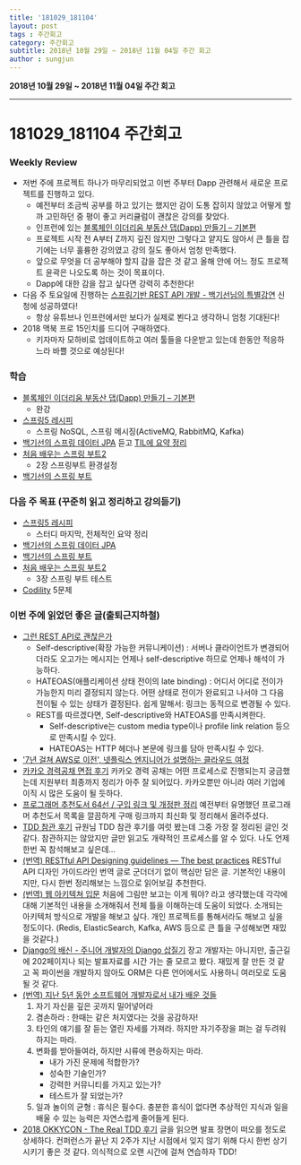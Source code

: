 ```yaml
---
title: '181029_181104'  
layout: post  
tags : 주간회고
category: 주간회고
subtitle: 2018년 10월 29일 ~ 2018년 11월 04일 주간 회고
author : sungjun
---
```


**2018년 10월 29일 ~ 2018년 11월 04일 주간 회고** 

---

# 181029_181104 주간회고

### Weekly Review
- 저번 주에 프로젝트 하나가 마무리되었고 이번 주부터 Dapp 관련해서 새로운 프로젝트를 진행하고 있다.
    - 예전부터 조금씩 공부를 하고 있기는 했지만 감이 도통 잡히지 않았고 어떻게 할까 고민하던 중 평이 좋고 커리큘럼이 괜찮은 강의를 찾았다.
    - 인프런에 있는 [블록체인 이더리움 부동산 댑(Dapp) 만들기 – 기본편](https://www.inflearn.com/course/blockchain-%EC%9D%B4%EB%8D%94%EB%A6%AC%EC%9B%80-dapp/)
    - 프로젝트 시작 전 A부터 Z까지 깊진 않지만 그렇다고 얕지도 않아서 큰 틀을 잡기에는 너무 훌륭한 강의였고 강의 질도 좋아서 엄청 만족했다.
    - 앞으로 무엇을 더 공부해야 할지 감을 잡은 것 같고 올해 안에 어느 정도 프로젝트 윤곽은 나오도록 하는 것이 목표이다.
    - Dapp에 대한 감을 잡고 싶다면 강력히 추천한다!
- 다음 주 토요일에 진행하는 [스프링기반 REST API 개발 - 백기선님의 특별강연](http://www.ksug.org/seminar/20181110/) 신청에 성공하였다!
    - 항상 유튜브나 인프런에서만 보다가 실제로 뵌다고 생각하니 엄청 기대된다!
- 2018 맥북 프로 15인치를 드디어 구매하였다.
    - 키자마자 모하비로 업데이트하고 여러 툴들을 다운받고 있는데 한동안 적응하느라 바쁠 것으로 예상된다!

### 학습
- [블록체인 이더리움 부동산 댑(Dapp) 만들기 – 기본편](https://www.inflearn.com/course/blockchain-%EC%9D%B4%EB%8D%94%EB%A6%AC%EC%9B%80-dapp/)
    - 완강
- [스프링5 레시피](https://book.naver.com/bookdb/book_detail.nhn?bid=13911953)
    - 스프링 NoSQL, 스프링 메시징(ActiveMQ, RabbitMQ, Kafka)
- [백기선의 스프링 데이터 JPA](https://www.inflearn.com/course/%EC%8A%A4%ED%94%84%EB%A7%81-%EB%8D%B0%EC%9D%B4%ED%84%B0-jpa/) 듣고 [TIL에 요약 정리](https://github.com/gwonsungjun/TIL/blob/master/JPA/Whiteship-JPA.md)
- [처음 배우는 스프링 부트2](https://book.naver.com/bookdb/book_detail.nhn?bid=14031681)
    - 2장 스프링부트 환경설정
- [백기선의 스프링 부트](https://www.inflearn.com/course/%EC%8A%A4%ED%94%84%EB%A7%81%EB%B6%80%ED%8A%B8/)

### 다음 주 목표 (꾸준히 읽고 정리하고 강의듣기)
- [스프링5 레시피](https://book.naver.com/bookdb/book_detail.nhn?bid=13911953) 
    - 스터디 마지막, 전체적인 요약 정리
- [백기선의 스프링 데이터 JPA](https://www.inflearn.com/course/%EC%8A%A4%ED%94%84%EB%A7%81-%EB%8D%B0%EC%9D%B4%ED%84%B0-jpa/)
- [백기선의 스프링 부트](https://www.inflearn.com/course/%EC%8A%A4%ED%94%84%EB%A7%81%EB%B6%80%ED%8A%B8/)
- [처음 배우는 스프링 부트2](https://book.naver.com/bookdb/book_detail.nhn?bid=14031681)
    - 3장 스프링 부트 테스트
- [Codility](https://www.codility.com/) 5문제

### 이번 주에 읽었던 좋은 글(출퇴근지하철)
- [그런 REST API로 괜찮은가](https://tv.naver.com/v/2292653)
    - Self-descriptive(확장 가능한 커뮤니케이션) : 서버나 클라이언트가 변경되어더라도 오고가는 메시지는 언제나 self-descriptive 하므로 언제나 해석이 가능하다.
    - HATEOAS(애플리케이션 상태 전이의 late binding) : 어디서 어디로 전이가 가능한지 미리 결정되지 않는다. 어떤 상태로 전이가 완료되고 나서야 그 다음 전이될 수 있는 상태가 결정된다. 쉽게 말해서: 링크는 동적으로 변경될 수 있다.
    - REST를 따르겠다면, Self-descriptive와 HATEOAS를 만족시켜한다.
        - Self-descriptive는 custom media type이나 profile link relation 등으로 만족시킬 수 있다.
        - HATEOAS는 HTTP 헤더나 본문에 링크를 담아 만족시킬 수 있다.
- ['7년 걸쳐 AWS로 이전', 넷플릭스 엔지니어가 설명하는 클라우드 여정](http://www.ciokorea.com/news/39567)
- [카카오 경력공채 면접 후기](https://encyphered.github.io/blog/note/2018/09/26/kakao-interview-review.html) 카카오 경력 공채는 어떤 프로세스로 진행되는지 궁금했는데 지원부터 최종까지 정리가 아주 잘 되어있다. 카카오뿐만 아니라 여러 기업에 이직 시 많은 도움이 될 듯하다.
- [프로그래머 추천도서 64선 / 구입 링크 및 개정판 정리](https://iostream.tistory.com/64) 예전부터 유명했던 프로그래머 추천도서 목록을 깔끔하게 구매 링크까지 최신화 및 정리해서 올려주셨다. 
- [TDD 참관 후기](https://www.reimaginer.me/entry/visit-tdd) 규원님 TDD 참관 후기를 여럿 봤는데 그중 가장 잘 정리된 글인 것 같다. 참관하지는 않았지만 글만 읽고도 개략적인 프로세스를 알 수 있다. 나도 언제 한번 꼭 참석해보고 싶은데...
- [(번역) RESTful API Designing guidelines — The best practices](https://wayhome25.github.io/etc/2017/11/26/restful-api-designing-guidelines/) RESTful API 디자인 가이드라인 번역 글로 군더더기 없이 핵심만 담은 글. 기본적인 내용이지만, 다시 한번 정리해보는 느낌으로 읽어보길 추천한다.
- [(번역) 웹 아키텍쳐 입문](https://rhostem.github.io/posts/2018-07-22-web-architecture-101/) 처음에 그림만 보고는 이게 뭐야? 라고 생각했는데 각각에 대해 기본적인 내용을 소개해줘서 전체 틀을 이해하는데 도움이 되었다. 소개되는 아키텍처 방식으로 개발을 해보고 싶다. 개인 프로젝트를 통해서라도 해보고 싶을 정도이다. (Redis, ElasticSearch, Kafka, AWS 등으로 큰 틀을 구성해보면 재밌을 것같다.)
- [Django의 배신 - 주니어 개발자의 Django 삽질기](https://www.slideshare.net/EunhyangKim2/ss-118560530) 장고 개발자는 아니지만, 출근길에 202페이지나 되는 발표자료를 시간 가는 줄 모르고 봤다. 재밌게 잘 만든 것 같고 꼭 파이썬을 개발하지 않아도 ORM은 다른 언어에서도 사용하니 여러모로 도움 될 것 같다.
- [(번역) 지난 5년 동안 소프트웨어 개발자로서 내가 배운 것들](https://rhostem.github.io/posts/2017-10-29-what-i-ve-learned-over-5-years-as-a-software-developer/)
    1. 자기 자신을 깊은 곳까지 밀어넣어라
    2. 겸손하라 : 한때는 같은 처지였다는 것을 공감하자!
    3. 타인의 얘기를 잘 듣는 열린 자세를 가져라. 하지만 자기주장을 펴는 걸 두려워하지는 마라.
    4. 변화를 받아들여라, 하지만 시류에 편승하지는 마라.
        - 내가 가진 문제에 적합한가?
        - 성숙한 기술인가?
        - 강력한 커뮤니티를 가지고 있는가?
        - 테스트가 잘 되었는가?
    5. 일과 놀이의 균형 : 휴식은 필수다. 충분한 휴식이 없다면 추상적인 지식과 일을 배울 수 있는 능력은 자연스럽게 줄어들게 된다.
- [2018 OKKYCON - The Real TDD 후기](https://github.com/david-learner/java-study/blob/master/2018OKKYCON/readme.md) 글을 읽으면 발표 장면이 떠오를 정도로 상세하다. 컨퍼런스가 끝난 지 2주가 지난 시점에서 잊지 않기 위해 다시 한번 상기시키기 좋은 것 같다. 의식적으로 오랜 시간에 걸쳐 연습하자 TDD!
